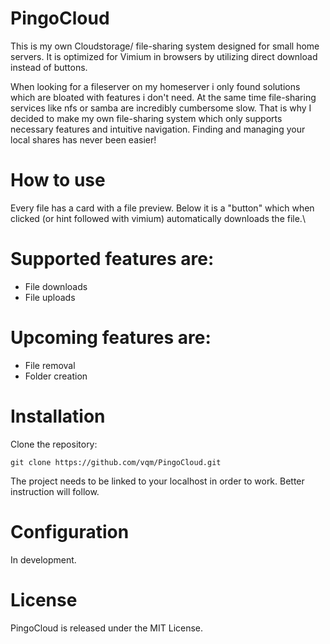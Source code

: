 # PingoCloud

This is my own Cloudstorage/ file-sharing system designed for small home servers.
It is optimized for Vimium in browsers by utilizing direct download instead of buttons.

When looking for a fileserver on my homeserver i only found solutions which are bloated with features i don't need.
At the same time file-sharing services like nfs or samba are incredibly cumbersome slow.
That is why I decided to make my own file-sharing system which only supports necessary features and intuitive navigation.
Finding and managing your local shares has never been easier!

# How to use

Every file has a card with a file preview. Below it is a "button" which when clicked (or hint followed with vimium) automatically downloads the file.\\

# Supported features are:

- File downloads
- File uploads

# Upcoming features are:

- File removal
- Folder creation

# Installation

Clone the repository:

```
git clone https://github.com/vqm/PingoCloud.git
```

The project needs to be linked to your localhost in order to work.
Better instruction will follow.

# Configuration

In development.

# License

PingoCloud is released under the MIT License.
